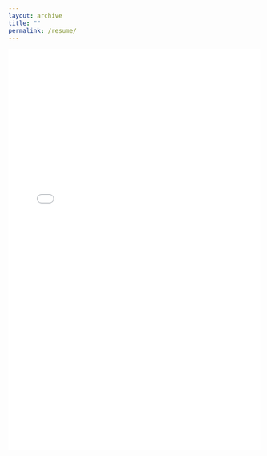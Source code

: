 ```yaml
---
layout: archive
title: ""
permalink: /resume/
---
```


<iframe src="/assets/Joshua Payapulli Resume.pdf" style="width:100%; height:800px;" frameborder="0">
    This browser does not support PDFs. Please download the PDF to view it: <a href="/assets/Joshua Payapulli Resume.pdf">Download PDF</a>
</iframe>